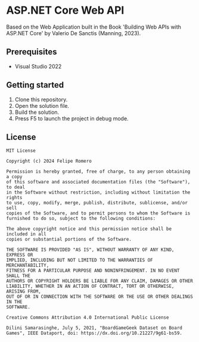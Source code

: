 # ASP.NET Core Web API

Based on the Web Application built in the Book 'Building Web APIs with ASP.NET Core' by Valerio De Sanctis (Manning, 2023).

## Prerequisites

- Visual Studio 2022

## Getting started

1. Clone this repository.
1. Open the solution file.
1. Build the solution.
1. Press F5 to launch the project in debug mode.

## License

	MIT License

	Copyright (c) 2024 Felipe Romero

	Permission is hereby granted, free of charge, to any person obtaining a copy
	of this software and associated documentation files (the "Software"), to deal
	in the Software without restriction, including without limitation the rights
	to use, copy, modify, merge, publish, distribute, sublicense, and/or sell
	copies of the Software, and to permit persons to whom the Software is
	furnished to do so, subject to the following conditions:

	The above copyright notice and this permission notice shall be included in all
	copies or substantial portions of the Software.

	THE SOFTWARE IS PROVIDED "AS IS", WITHOUT WARRANTY OF ANY KIND, EXPRESS OR
	IMPLIED, INCLUDING BUT NOT LIMITED TO THE WARRANTIES OF MERCHANTABILITY,
	FITNESS FOR A PARTICULAR PURPOSE AND NONINFRINGEMENT. IN NO EVENT SHALL THE
	AUTHORS OR COPYRIGHT HOLDERS BE LIABLE FOR ANY CLAIM, DAMAGES OR OTHER
	LIABILITY, WHETHER IN AN ACTION OF CONTRACT, TORT OR OTHERWISE, ARISING FROM,
	OUT OF OR IN CONNECTION WITH THE SOFTWARE OR THE USE OR OTHER DEALINGS IN THE
	SOFTWARE.

	Creative Commons Attribution 4.0 International Public License
	
	Dilini Samarasinghe, July 5, 2021, "BoardGameGeek Dataset on Board Games", IEEE Dataport, doi: https://dx.doi.org/10.21227/9g61-bs59.

